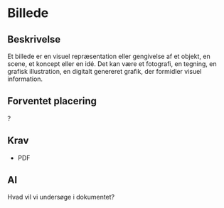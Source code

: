 # Billede

## Beskrivelse

Et billede er en visuel repræsentation eller gengivelse af et objekt, en scene, et koncept eller en idé. Det kan være et fotografi, en tegning, en grafisk illustration, en digitalt genereret grafik, der formidler visuel information.

## Forventet placering

?

## Krav

- PDF

## AI

Hvad vil vi undersøge i dokumentet?
